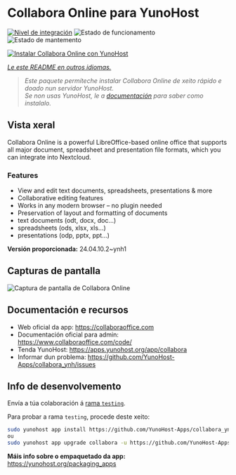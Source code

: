 <!--
NOTA: Este README foi creado automáticamente por <https://github.com/YunoHost/apps/tree/master/tools/readme_generator>
NON debe editarse manualmente.
-->

# Collabora Online para YunoHost

[![Nivel de integración](https://apps.yunohost.org/badge/integration/collabora)](https://ci-apps.yunohost.org/ci/apps/collabora/)
![Estado de funcionamento](https://apps.yunohost.org/badge/state/collabora)
![Estado de mantemento](https://apps.yunohost.org/badge/maintained/collabora)

[![Instalar Collabora Online con YunoHost](https://install-app.yunohost.org/install-with-yunohost.svg)](https://install-app.yunohost.org/?app=collabora)

*[Le este README en outros idiomas.](./ALL_README.md)*

> *Este paquete permíteche instalar Collabora Online de xeito rápido e doado nun servidor YunoHost.*  
> *Se non usas YunoHost, le a [documentación](https://yunohost.org/install) para saber como instalalo.*

## Vista xeral

Collabora Online is a powerful LibreOffice-based online office that supports all major document, spreadsheet and presentation file formats, which you can integrate into Nextcloud.

### Features

- View and edit text documents, spreadsheets, presentations & more
- Collaborative editing features
- Works in any modern browser – no plugin needed
- Preservation of layout and formatting of documents
- text documents (odt, docx, doc…)
- spreadsheets (ods, xlsx, xls…)
- presentations (odp, pptx, ppt…)


**Versión proporcionada:** 24.04.10.2~ynh1

## Capturas de pantalla

![Captura de pantalla de Collabora Online](./doc/screenshots/Nextcloud-writer.png)

## Documentación e recursos

- Web oficial da app: <https://collaboraoffice.com>
- Documentación oficial para admin: <https://www.collaboraoffice.com/code/>
- Tenda YunoHost: <https://apps.yunohost.org/app/collabora>
- Informar dun problema: <https://github.com/YunoHost-Apps/collabora_ynh/issues>

## Info de desenvolvemento

Envía a túa colaboración á [rama `testing`](https://github.com/YunoHost-Apps/collabora_ynh/tree/testing).

Para probar a rama `testing`, procede deste xeito:

```bash
sudo yunohost app install https://github.com/YunoHost-Apps/collabora_ynh/tree/testing --debug
ou
sudo yunohost app upgrade collabora -u https://github.com/YunoHost-Apps/collabora_ynh/tree/testing --debug
```

**Máis info sobre o empaquetado da app:** <https://yunohost.org/packaging_apps>
